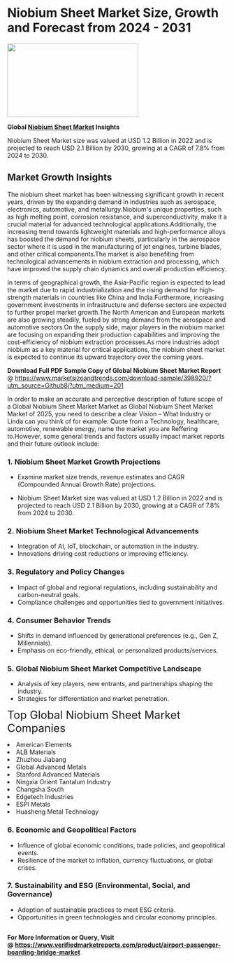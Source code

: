 <H1>Niobium Sheet Market Size, Growth and Forecast from 2024 - 2031</H1><img class="aligncenter size-medium wp-image-584254" src="https://thirdeyenews.in/wp-content/uploads/2024/09/Global-Market-Research-300x168.jpeg" alt="" width="300" height="168" /><p><strong>Global&nbsp;<a href="https://www.marketsizeandtrends.com/download-sample/398920/?utm_source=Github8j?utm_medium=201">Niobium Sheet Market</a> Insights</strong></p><p>Niobium Sheet Market size was valued at USD 1.2 Billion in 2022 and is projected to reach USD 2.1 Billion by 2030, growing at a CAGR of 7.8% from 2024 to 2030.</p><p><h2>Market Growth Insights</h2> <p>The niobium sheet market has been witnessing significant growth in recent years, driven by the expanding demand in industries such as aerospace, electronics, automotive, and metallurgy.Niobium's unique properties, such as high melting point, corrosion resistance, and superconductivity, make it a crucial material for advanced technological applications.Additionally, the increasing trend towards lightweight materials and high-performance alloys has boosted the demand for niobium sheets, particularly in the aerospace sector where it is used in the manufacturing of jet engines, turbine blades, and other critical components.The market is also benefiting from technological advancements in niobium extraction and processing, which have improved the supply chain dynamics and overall production efficiency.</p> <p>In terms of geographical growth, the Asia-Pacific region is expected to lead the market due to rapid industrialization and the rising demand for high-strength materials in countries like China and India.Furthermore, increasing government investments in infrastructure and defense sectors are expected to further propel market growth.The North American and European markets are also growing steadily, fueled by strong demand from the aerospace and automotive sectors.On the supply side, major players in the niobium market are focusing on expanding their production capabilities and improving the cost-efficiency of niobium extraction processes.As more industries adopt niobium as a key material for critical applications, the niobium sheet market is expected to continue its upward trajectory over the coming years.</p> <p><span class=""><strong>Download Full PDF Sample Copy of Global Niobium Sheet Market Report</strong> @ <a href="https://www.marketsizeandtrends.com/download-sample/398920/?utm_source=Github8j?utm_medium=201" target="_blank">https://www.marketsizeandtrends.com/download-sample/398920/?utm_source=Github8j?utm_medium=201</a></span></p><p>In order to make an accurate and perceptive description of future scope of a Global&nbsp;Niobium Sheet Market Market as Global&nbsp;Niobium Sheet Market Market of 2025, you need to describe a clear Vision &ndash; What Industry or Linda can you think of for example: Quote from a Technology, healthcare, automotive, renewable energy, name the market you are Reffering to.However, some general trends and factors usually impact market reports and their future outlook include:</p><h3>1.&nbsp;<strong>Niobium Sheet Market Growth Projections</strong></h3><ul><li>Examine market size trends, revenue estimates and CAGR (Compounded Annual Growth Rate) projections.</li><li><p>Niobium Sheet Market size was valued at USD 1.2 Billion in 2022 and is projected to reach USD 2.1 Billion by 2030, growing at a CAGR of 7.8% from 2024 to 2030.</p></li></ul><h3>2.&nbsp;<strong>Niobium Sheet Market Technological Advancements</strong></h3><ul><li>Integration of AI, IoT, blockchain, or automation in the industry.</li><li>Innovations driving cost reductions or improving efficiency.</li></ul><h3>3.&nbsp;<strong>Regulatory and Policy Changes</strong></h3><ul><li>Impact of global and regional regulations, including sustainability and carbon-neutral goals.</li><li>Compliance challenges and opportunities tied to government initiatives.</li></ul><h3>4.&nbsp;<strong>Consumer Behavior Trends</strong></h3><ul><li>Shifts in demand influenced by generational preferences (e.g., Gen Z, Millennials).</li><li>Emphasis on eco-friendly, ethical, or personalized products/services.</li></ul><h3>5.&nbsp;<strong>Global Niobium Sheet Market Competitive Landscape</strong></h3><ul><li>Analysis of key players, new entrants, and partnerships shaping the industry.</li><li>Strategies for differentiation and market penetration.</li></ul><p data-pm-slice="1 1 []"><span style="color: inherit; font-family: inherit; font-size: 25px;">Top Global Niobium Sheet Market Companies</span></p><div class="" data-test-id=""><p><li>American Elements</li><li> ALB Materials</li><li> Zhuzhou Jiabang</li><li> Global Advanced Metals</li><li> Stanford Advanced Materials</li><li> Ningxia Orient Tantalum Industry</li><li> Changsha South</li><li> Edgetech Industries</li><li> ESPI Metals</li><li> Huasheng Metal Technology</li></p></div><h3>6.&nbsp;<strong>Economic and Geopolitical Factors</strong></h3><ul><li>Influence of global economic conditions, trade policies, and geopolitical events.</li><li>Resilience of the market to inflation, currency fluctuations, or global crises.</li></ul><h3>7.&nbsp;<strong>Sustainability and ESG (Environmental, Social, and Governance)</strong></h3><ul><li>Adoption of sustainable practices to meet ESG criteria.</li><li>Opportunities in green technologies and circular economy principles.</li></ul><h2><strong style="font-size: 14px;">For More Information or Query, Visit @&nbsp;</strong><a style="background-color: #ffffff; font-size: 14px;" href="https://www.marketsizeandtrends.com/report/niobium-sheet-market/" target="_blank">https://www.verifiedmarketreports.com/product/airport-passenger-boarding-bridge-market</a></h2>